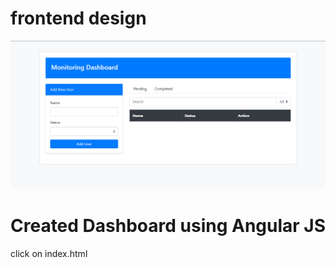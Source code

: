 
# frontend design 
![logo](https://github.com/codemyown/Risky_Behavour_using_Angular/blob/main/angular_f.jpg)


# Created Dashboard using Angular JS
click on index.html
